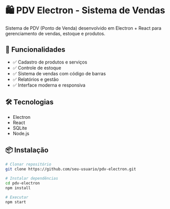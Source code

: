 # 🛍️ PDV Electron - Sistema de Vendas

Sistema de PDV (Ponto de Venda) desenvolvido em Electron + React para gerenciamento de vendas, estoque e produtos.

## 🚀 Funcionalidades

- ✅ Cadastro de produtos e serviços
- ✅ Controle de estoque
- ✅ Sistema de vendas com código de barras
- ✅ Relatórios e gestão
- ✅ Interface moderna e responsiva

## 🛠️ Tecnologias

- Electron
- React
- SQLite
- Node.js

## 📦 Instalação

```bash
# Clonar repositório
git clone https://github.com/seu-usuario/pdv-electron.git

# Instalar dependências
cd pdv-electron
npm install

# Executar
npm start